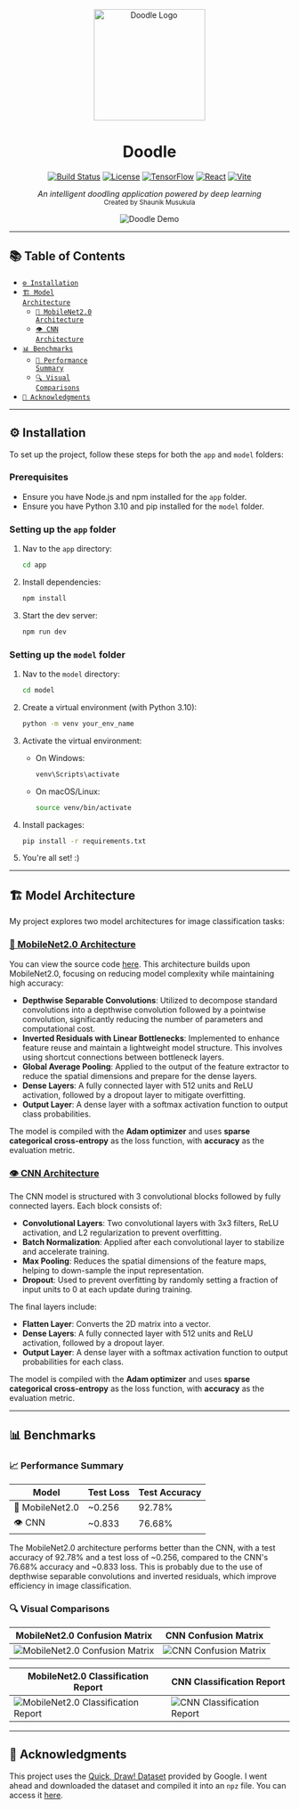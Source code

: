 <div align="center">
  <img src="assets/logo.svg" width="200" alt="Doodle Logo"/>
  <h1>Doodle</h1>
  
  [![Build Status](https://img.shields.io/badge/build-passing-brightgreen)](https://github.com/shaunikm/doodle)
  [![License](https://img.shields.io/badge/license-MIT-blue)](LICENSE)
  [![TensorFlow](https://img.shields.io/badge/tensorflow-2.10-yellow)](https://tensorflow.org)
  [![React](https://img.shields.io/badge/react-%5E18.0.0-blue?logo=react)](https://reactjs.org/)
  [![Vite](https://img.shields.io/badge/vite-%5E5.0.0-646CFF?logo=vite)](https://vitejs.dev/)
  
  <p><em>An intelligent doodling application powered by deep learning</em><br>
  <sub>Created by Shaunik Musukula</sub></p>
</div>

<div align="center">
  <img src="assets/demos/doodle_demo_windmill.gif" alt="Doodle Demo"/>
</div>

---

## 📚 Table of Contents
- [<code>⚙️ Installation</code>](#-installation)
- [<code>🏗️ Model Architecture</code>](#-model-architecture)
  - [<code>🧠 MobileNet2.0 Architecture</code>](#-mobilenet20-architecture)
  - [<code>👁️ CNN Architecture</code>](#-cnn-architecture)
- [<code>📊 Benchmarks</code>](#-benchmarks)
  - [<code>🚀 Performance Summary</code>](#-performance-summary)
  - [<code>🔍 Visual Comparisons</code>](#-visual-comparisons)
- [<code>🙏 Acknowledgments</code>](#-acknowledgments)

---

## ⚙️ Installation

To set up the project, follow these steps for both the `app` and `model` folders:

### Prerequisites

- Ensure you have Node.js and npm installed for the `app` folder.
- Ensure you have Python 3.10 and pip installed for the `model` folder.

### Setting up the `app` folder

1. Nav to the `app` directory:
   ```bash
   cd app
   ```

2. Install dependencies:
   ```bash
   npm install
   ```

3. Start the dev server:
   ```bash
   npm run dev
   ```

### Setting up the `model` folder

1. Nav to the `model` directory:
   ```bash
   cd model
   ```

2. Create a virtual environment (with Python 3.10):
   ```bash
   python -m venv your_env_name
   ```

3. Activate the virtual environment:

   - On Windows:
     ```bash
     venv\Scripts\activate
     ```

   - On macOS/Linux:
     ```bash
     source venv/bin/activate
     ```

4. Install packages:
   ```bash
   pip install -r requirements.txt
   ```

5. You're all set! :)

---

## 🏗️ Model Architecture

My project explores two model architectures for image classification tasks:

### [🧠 MobileNet2.0 Architecture](model/model/model.keras)
You can view the source code [here](model/model.py). This architecture builds upon MobileNet2.0, focusing on reducing model complexity while maintaining high accuracy:

- **Depthwise Separable Convolutions**: Utilized to decompose standard convolutions into a depthwise convolution followed by a pointwise convolution, significantly reducing the number of parameters and computational cost.
- **Inverted Residuals with Linear Bottlenecks**: Implemented to enhance feature reuse and maintain a lightweight model structure. This involves using shortcut connections between bottleneck layers.
- **Global Average Pooling**: Applied to the output of the feature extractor to reduce the spatial dimensions and prepare for the dense layers.
- **Dense Layers**: A fully connected layer with 512 units and ReLU activation, followed by a dropout layer to mitigate overfitting.
- **Output Layer**: A dense layer with a softmax activation function to output class probabilities.

The model is compiled with the **Adam optimizer** and uses **sparse categorical cross-entropy** as the loss function, with **accuracy** as the evaluation metric.

### [👁️ CNN Architecture](model/model/cnn.keras)
The CNN model is structured with 3 convolutional blocks followed by fully connected layers. Each block consists of:

- **Convolutional Layers**: Two convolutional layers with 3x3 filters, ReLU activation, and L2 regularization to prevent overfitting.
- **Batch Normalization**: Applied after each convolutional layer to stabilize and accelerate training.
- **Max Pooling**: Reduces the spatial dimensions of the feature maps, helping to down-sample the input representation.
- **Dropout**: Used to prevent overfitting by randomly setting a fraction of input units to 0 at each update during training.

The final layers include:

- **Flatten Layer**: Converts the 2D matrix into a vector.
- **Dense Layers**: A fully connected layer with 512 units and ReLU activation, followed by a dropout layer.
- **Output Layer**: A dense layer with a softmax activation function to output probabilities for each class.

The model is compiled with the **Adam optimizer** and uses **sparse categorical cross-entropy** as the loss function, with **accuracy** as the evaluation metric.

---

## 📊 Benchmarks

### 📈 Performance Summary

| Model                | Test Loss | Test Accuracy |
|----------------------|-----------|---------------|
| 🧠 MobileNet2.0         | ~0.256     | 92.78%        |
| 👁️ CNN                  | ~0.833     | 76.68%        |

The MobileNet2.0 architecture performs better than the CNN, with a test accuracy of 92.78% and a test loss of ~0.256, compared to the CNN's 76.68% accuracy and ~0.833 loss. This is probably due to the use of depthwise separable convolutions and inverted residuals, which improve efficiency in image classification.

### 🔍 Visual Comparisons

| MobileNet2.0 Confusion Matrix | CNN Confusion Matrix |
|-------------------------------|----------------------|
| ![MobileNet2.0 Confusion Matrix](assets/mobilenet2.0_benchmarks/confusion_matrix.png) | ![CNN Confusion Matrix](assets/cnn_benchmarks/confusion_matrix.png) |

| MobileNet2.0 Classification Report | CNN Classification Report |
|------------------------------------|---------------------------|
| ![MobileNet2.0 Classification Report](assets/mobilenet2.0_benchmarks/classification_report.png) | ![CNN Classification Report](assets/cnn_benchmarks/classification_report.png) |

---

## 🙏 Acknowledgments

This project uses the [Quick, Draw! Dataset](https://quickdraw.withgoogle.com/data) provided by Google. I went ahead and downloaded the dataset and compiled it into an `npz` file. You can access it [here](https://drive.google.com/drive/folders/1eCo87_mNv0MAS-3zTeKbxPg8cCcrVFNH).
